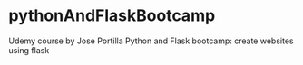 # pythonAndFlaskBootcamp
Udemy course by Jose Portilla
Python and Flask bootcamp: create websites using flask
